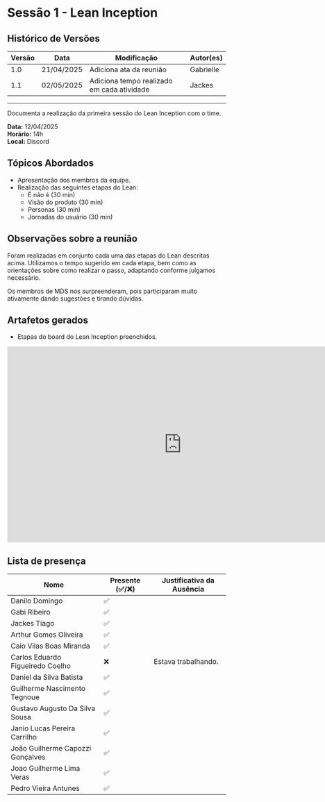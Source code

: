 # Sessão 1 - Lean Inception

## Histórico de Versões

| Versão | Data       | Modificação                | Autor(es)         |
|--------|------------|----------------------------|-------------------|
|   1.0  | 21/04/2025 | Adiciona ata da reunião    | Gabrielle         |
|   1.1  | 02/05/2025 | Adiciona tempo realizado em cada atividade    | Jackes         |

---

Documenta a realização da primeira sessão do Lean Inception com o time.

**Data:** 12/04/2025      
**Horário:** 14h         
**Local:** Discord         

## Tópicos Abordados
- Apresentação dos membros da equipe.
- Realização das seguintes etapas do Lean:
  - É não é (30 min)
  - Visão do produto (30 min)
  - Personas (30 min)
  - Jornadas do usuário (30 min)

## Observações sobre a reunião
Foram realizadas em conjunto cada uma das etapas do Lean descritas acima. Utilizamos o tempo sugerido em cada etapa, bem como as orientações sobre como realizar o passo, adaptando conforme julgamos necessário.

Os membros de MDS nos surpreenderam, pois participaram muito ativamente dando sugestões e tirando dúvidas. 

## Artafetos gerados
- Etapas do board do Lean Inception preenchidos.

<iframe style="border: 1px solid rgba(0, 0, 0, 0.1);" width="800" height="450" src="https://embed.figma.com/board/1ymY7TSvIhFjh4hmK5XZCR/Lean-Inception?node-id=0-1&embed-host=share" allowfullscreen></iframe>


## Lista de presença
| Nome                              | Presente (✅/❌) | Justificativa da Ausência               |
|-----------------------------------|-------------------|-----------------------------------------|
| Danilo Domingo                    |     ✅           |                                         |
| Gabi Ribeiro                      |     ✅           |                                         |
| Jackes Tiago                      |     ✅           |                                         |
| Arthur Gomes Oliveira             |     ✅           |                                         |
| Caio Vilas Boas Miranda           |     ✅           |                                         |
| Carlos Eduardo Figueiredo Coelho  |     ❌           |    Estava trabalhando.                  |
| Daniel da Silva Batista           |     ✅           |                                         |
| Guilherme Nascimento Tegnoue      |     ✅           |                                         |
| Gustavo Augusto Da Silva Sousa    |     ✅           |                                         |
| Janio Lucas Pereira Carrilho      |     ✅           |                                         |
| João Guilherme Capozzi Gonçalves  |     ✅           |                                         |
| Joao Guilherme Lima Veras         |     ✅           |                                         |
| Pedro Vieira Antunes              |     ✅           |                                         |
